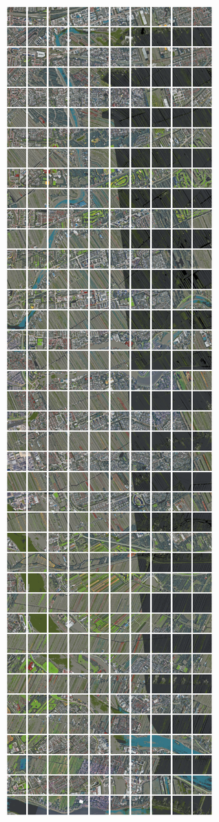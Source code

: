 <html>
<div>
<img src="https://github.com/HakkaTjakka/NL_TILE_MAP/blob/main/18/611/-1045/r.6110.-10450.png" height="44" width="44">
<img src="https://github.com/HakkaTjakka/NL_TILE_MAP/blob/main/18/611/-1045/r.6111.-10450.png" height="44" width="44">
<img src="https://github.com/HakkaTjakka/NL_TILE_MAP/blob/main/18/611/-1045/r.6112.-10450.png" height="44" width="44">
<img src="https://github.com/HakkaTjakka/NL_TILE_MAP/blob/main/18/611/-1045/r.6113.-10450.png" height="44" width="44">
<img src="https://github.com/HakkaTjakka/NL_TILE_MAP/blob/main/18/611/-1045/r.6114.-10450.png" height="44" width="44">
<img src="https://github.com/HakkaTjakka/NL_TILE_MAP/blob/main/18/611/-1045/r.6115.-10450.png" height="44" width="44">
<img src="https://github.com/HakkaTjakka/NL_TILE_MAP/blob/main/18/611/-1045/r.6116.-10450.png" height="44" width="44">
<img src="https://github.com/HakkaTjakka/NL_TILE_MAP/blob/main/18/611/-1045/r.6117.-10450.png" height="44" width="44">
<img src="https://github.com/HakkaTjakka/NL_TILE_MAP/blob/main/18/611/-1045/r.6118.-10450.png" height="44" width="44">
<img src="https://github.com/HakkaTjakka/NL_TILE_MAP/blob/main/18/611/-1045/r.6119.-10450.png" height="44" width="44">
<img src="https://github.com/HakkaTjakka/NL_TILE_MAP/blob/main/18/612/-1045/r.6120.-10450.png" height="44" width="44">
<img src="https://github.com/HakkaTjakka/NL_TILE_MAP/blob/main/18/612/-1045/r.6121.-10450.png" height="44" width="44">
<img src="https://github.com/HakkaTjakka/NL_TILE_MAP/blob/main/18/612/-1045/r.6122.-10450.png" height="44" width="44">
<img src="https://github.com/HakkaTjakka/NL_TILE_MAP/blob/main/18/612/-1045/r.6123.-10450.png" height="44" width="44">
<img src="https://github.com/HakkaTjakka/NL_TILE_MAP/blob/main/18/612/-1045/r.6124.-10450.png" height="44" width="44">
<img src="https://github.com/HakkaTjakka/NL_TILE_MAP/blob/main/18/612/-1045/r.6125.-10450.png" height="44" width="44">
<img src="https://github.com/HakkaTjakka/NL_TILE_MAP/blob/main/18/612/-1045/r.6126.-10450.png" height="44" width="44">
<img src="https://github.com/HakkaTjakka/NL_TILE_MAP/blob/main/18/612/-1045/r.6127.-10450.png" height="44" width="44">
<img src="https://github.com/HakkaTjakka/NL_TILE_MAP/blob/main/18/612/-1045/r.6128.-10450.png" height="44" width="44">
<img src="https://github.com/HakkaTjakka/NL_TILE_MAP/blob/main/18/612/-1045/r.6129.-10450.png" height="44" width="44">
<br>
<img src="https://github.com/HakkaTjakka/NL_TILE_MAP/blob/main/18/611/-1045/r.6110.-10449.png" height="44" width="44">
<img src="https://github.com/HakkaTjakka/NL_TILE_MAP/blob/main/18/611/-1045/r.6111.-10449.png" height="44" width="44">
<img src="https://github.com/HakkaTjakka/NL_TILE_MAP/blob/main/18/611/-1045/r.6112.-10449.png" height="44" width="44">
<img src="https://github.com/HakkaTjakka/NL_TILE_MAP/blob/main/18/611/-1045/r.6113.-10449.png" height="44" width="44">
<img src="https://github.com/HakkaTjakka/NL_TILE_MAP/blob/main/18/611/-1045/r.6114.-10449.png" height="44" width="44">
<img src="https://github.com/HakkaTjakka/NL_TILE_MAP/blob/main/18/611/-1045/r.6115.-10449.png" height="44" width="44">
<img src="https://github.com/HakkaTjakka/NL_TILE_MAP/blob/main/18/611/-1045/r.6116.-10449.png" height="44" width="44">
<img src="https://github.com/HakkaTjakka/NL_TILE_MAP/blob/main/18/611/-1045/r.6117.-10449.png" height="44" width="44">
<img src="https://github.com/HakkaTjakka/NL_TILE_MAP/blob/main/18/611/-1045/r.6118.-10449.png" height="44" width="44">
<img src="https://github.com/HakkaTjakka/NL_TILE_MAP/blob/main/18/611/-1045/r.6119.-10449.png" height="44" width="44">
<img src="https://github.com/HakkaTjakka/NL_TILE_MAP/blob/main/18/612/-1045/r.6120.-10449.png" height="44" width="44">
<img src="https://github.com/HakkaTjakka/NL_TILE_MAP/blob/main/18/612/-1045/r.6121.-10449.png" height="44" width="44">
<img src="https://github.com/HakkaTjakka/NL_TILE_MAP/blob/main/18/612/-1045/r.6122.-10449.png" height="44" width="44">
<img src="https://github.com/HakkaTjakka/NL_TILE_MAP/blob/main/18/612/-1045/r.6123.-10449.png" height="44" width="44">
<img src="https://github.com/HakkaTjakka/NL_TILE_MAP/blob/main/18/612/-1045/r.6124.-10449.png" height="44" width="44">
<img src="https://github.com/HakkaTjakka/NL_TILE_MAP/blob/main/18/612/-1045/r.6125.-10449.png" height="44" width="44">
<img src="https://github.com/HakkaTjakka/NL_TILE_MAP/blob/main/18/612/-1045/r.6126.-10449.png" height="44" width="44">
<img src="https://github.com/HakkaTjakka/NL_TILE_MAP/blob/main/18/612/-1045/r.6127.-10449.png" height="44" width="44">
<img src="https://github.com/HakkaTjakka/NL_TILE_MAP/blob/main/18/612/-1045/r.6128.-10449.png" height="44" width="44">
<img src="https://github.com/HakkaTjakka/NL_TILE_MAP/blob/main/18/612/-1045/r.6129.-10449.png" height="44" width="44">
<br>
<img src="https://github.com/HakkaTjakka/NL_TILE_MAP/blob/main/18/611/-1045/r.6110.-10448.png" height="44" width="44">
<img src="https://github.com/HakkaTjakka/NL_TILE_MAP/blob/main/18/611/-1045/r.6111.-10448.png" height="44" width="44">
<img src="https://github.com/HakkaTjakka/NL_TILE_MAP/blob/main/18/611/-1045/r.6112.-10448.png" height="44" width="44">
<img src="https://github.com/HakkaTjakka/NL_TILE_MAP/blob/main/18/611/-1045/r.6113.-10448.png" height="44" width="44">
<img src="https://github.com/HakkaTjakka/NL_TILE_MAP/blob/main/18/611/-1045/r.6114.-10448.png" height="44" width="44">
<img src="https://github.com/HakkaTjakka/NL_TILE_MAP/blob/main/18/611/-1045/r.6115.-10448.png" height="44" width="44">
<img src="https://github.com/HakkaTjakka/NL_TILE_MAP/blob/main/18/611/-1045/r.6116.-10448.png" height="44" width="44">
<img src="https://github.com/HakkaTjakka/NL_TILE_MAP/blob/main/18/611/-1045/r.6117.-10448.png" height="44" width="44">
<img src="https://github.com/HakkaTjakka/NL_TILE_MAP/blob/main/18/611/-1045/r.6118.-10448.png" height="44" width="44">
<img src="https://github.com/HakkaTjakka/NL_TILE_MAP/blob/main/18/611/-1045/r.6119.-10448.png" height="44" width="44">
<img src="https://github.com/HakkaTjakka/NL_TILE_MAP/blob/main/18/612/-1045/r.6120.-10448.png" height="44" width="44">
<img src="https://github.com/HakkaTjakka/NL_TILE_MAP/blob/main/18/612/-1045/r.6121.-10448.png" height="44" width="44">
<img src="https://github.com/HakkaTjakka/NL_TILE_MAP/blob/main/18/612/-1045/r.6122.-10448.png" height="44" width="44">
<img src="https://github.com/HakkaTjakka/NL_TILE_MAP/blob/main/18/612/-1045/r.6123.-10448.png" height="44" width="44">
<img src="https://github.com/HakkaTjakka/NL_TILE_MAP/blob/main/18/612/-1045/r.6124.-10448.png" height="44" width="44">
<img src="https://github.com/HakkaTjakka/NL_TILE_MAP/blob/main/18/612/-1045/r.6125.-10448.png" height="44" width="44">
<img src="https://github.com/HakkaTjakka/NL_TILE_MAP/blob/main/18/612/-1045/r.6126.-10448.png" height="44" width="44">
<img src="https://github.com/HakkaTjakka/NL_TILE_MAP/blob/main/18/612/-1045/r.6127.-10448.png" height="44" width="44">
<img src="https://github.com/HakkaTjakka/NL_TILE_MAP/blob/main/18/612/-1045/r.6128.-10448.png" height="44" width="44">
<img src="https://github.com/HakkaTjakka/NL_TILE_MAP/blob/main/18/612/-1045/r.6129.-10448.png" height="44" width="44">
<br>
<img src="https://github.com/HakkaTjakka/NL_TILE_MAP/blob/main/18/611/-1045/r.6110.-10447.png" height="44" width="44">
<img src="https://github.com/HakkaTjakka/NL_TILE_MAP/blob/main/18/611/-1045/r.6111.-10447.png" height="44" width="44">
<img src="https://github.com/HakkaTjakka/NL_TILE_MAP/blob/main/18/611/-1045/r.6112.-10447.png" height="44" width="44">
<img src="https://github.com/HakkaTjakka/NL_TILE_MAP/blob/main/18/611/-1045/r.6113.-10447.png" height="44" width="44">
<img src="https://github.com/HakkaTjakka/NL_TILE_MAP/blob/main/18/611/-1045/r.6114.-10447.png" height="44" width="44">
<img src="https://github.com/HakkaTjakka/NL_TILE_MAP/blob/main/18/611/-1045/r.6115.-10447.png" height="44" width="44">
<img src="https://github.com/HakkaTjakka/NL_TILE_MAP/blob/main/18/611/-1045/r.6116.-10447.png" height="44" width="44">
<img src="https://github.com/HakkaTjakka/NL_TILE_MAP/blob/main/18/611/-1045/r.6117.-10447.png" height="44" width="44">
<img src="https://github.com/HakkaTjakka/NL_TILE_MAP/blob/main/18/611/-1045/r.6118.-10447.png" height="44" width="44">
<img src="https://github.com/HakkaTjakka/NL_TILE_MAP/blob/main/18/611/-1045/r.6119.-10447.png" height="44" width="44">
<img src="https://github.com/HakkaTjakka/NL_TILE_MAP/blob/main/18/612/-1045/r.6120.-10447.png" height="44" width="44">
<img src="https://github.com/HakkaTjakka/NL_TILE_MAP/blob/main/18/612/-1045/r.6121.-10447.png" height="44" width="44">
<img src="https://github.com/HakkaTjakka/NL_TILE_MAP/blob/main/18/612/-1045/r.6122.-10447.png" height="44" width="44">
<img src="https://github.com/HakkaTjakka/NL_TILE_MAP/blob/main/18/612/-1045/r.6123.-10447.png" height="44" width="44">
<img src="https://github.com/HakkaTjakka/NL_TILE_MAP/blob/main/18/612/-1045/r.6124.-10447.png" height="44" width="44">
<img src="https://github.com/HakkaTjakka/NL_TILE_MAP/blob/main/18/612/-1045/r.6125.-10447.png" height="44" width="44">
<img src="https://github.com/HakkaTjakka/NL_TILE_MAP/blob/main/18/612/-1045/r.6126.-10447.png" height="44" width="44">
<img src="https://github.com/HakkaTjakka/NL_TILE_MAP/blob/main/18/612/-1045/r.6127.-10447.png" height="44" width="44">
<img src="https://github.com/HakkaTjakka/NL_TILE_MAP/blob/main/18/612/-1045/r.6128.-10447.png" height="44" width="44">
<img src="https://github.com/HakkaTjakka/NL_TILE_MAP/blob/main/18/612/-1045/r.6129.-10447.png" height="44" width="44">
<br>
<img src="https://github.com/HakkaTjakka/NL_TILE_MAP/blob/main/18/611/-1045/r.6110.-10446.png" height="44" width="44">
<img src="https://github.com/HakkaTjakka/NL_TILE_MAP/blob/main/18/611/-1045/r.6111.-10446.png" height="44" width="44">
<img src="https://github.com/HakkaTjakka/NL_TILE_MAP/blob/main/18/611/-1045/r.6112.-10446.png" height="44" width="44">
<img src="https://github.com/HakkaTjakka/NL_TILE_MAP/blob/main/18/611/-1045/r.6113.-10446.png" height="44" width="44">
<img src="https://github.com/HakkaTjakka/NL_TILE_MAP/blob/main/18/611/-1045/r.6114.-10446.png" height="44" width="44">
<img src="https://github.com/HakkaTjakka/NL_TILE_MAP/blob/main/18/611/-1045/r.6115.-10446.png" height="44" width="44">
<img src="https://github.com/HakkaTjakka/NL_TILE_MAP/blob/main/18/611/-1045/r.6116.-10446.png" height="44" width="44">
<img src="https://github.com/HakkaTjakka/NL_TILE_MAP/blob/main/18/611/-1045/r.6117.-10446.png" height="44" width="44">
<img src="https://github.com/HakkaTjakka/NL_TILE_MAP/blob/main/18/611/-1045/r.6118.-10446.png" height="44" width="44">
<img src="https://github.com/HakkaTjakka/NL_TILE_MAP/blob/main/18/611/-1045/r.6119.-10446.png" height="44" width="44">
<img src="https://github.com/HakkaTjakka/NL_TILE_MAP/blob/main/18/612/-1045/r.6120.-10446.png" height="44" width="44">
<img src="https://github.com/HakkaTjakka/NL_TILE_MAP/blob/main/18/612/-1045/r.6121.-10446.png" height="44" width="44">
<img src="https://github.com/HakkaTjakka/NL_TILE_MAP/blob/main/18/612/-1045/r.6122.-10446.png" height="44" width="44">
<img src="https://github.com/HakkaTjakka/NL_TILE_MAP/blob/main/18/612/-1045/r.6123.-10446.png" height="44" width="44">
<img src="https://github.com/HakkaTjakka/NL_TILE_MAP/blob/main/18/612/-1045/r.6124.-10446.png" height="44" width="44">
<img src="https://github.com/HakkaTjakka/NL_TILE_MAP/blob/main/18/612/-1045/r.6125.-10446.png" height="44" width="44">
<img src="https://github.com/HakkaTjakka/NL_TILE_MAP/blob/main/18/612/-1045/r.6126.-10446.png" height="44" width="44">
<img src="https://github.com/HakkaTjakka/NL_TILE_MAP/blob/main/18/612/-1045/r.6127.-10446.png" height="44" width="44">
<img src="https://github.com/HakkaTjakka/NL_TILE_MAP/blob/main/18/612/-1045/r.6128.-10446.png" height="44" width="44">
<img src="https://github.com/HakkaTjakka/NL_TILE_MAP/blob/main/18/612/-1045/r.6129.-10446.png" height="44" width="44">
<br>
<img src="https://github.com/HakkaTjakka/NL_TILE_MAP/blob/main/18/611/-1045/r.6110.-10445.png" height="44" width="44">
<img src="https://github.com/HakkaTjakka/NL_TILE_MAP/blob/main/18/611/-1045/r.6111.-10445.png" height="44" width="44">
<img src="https://github.com/HakkaTjakka/NL_TILE_MAP/blob/main/18/611/-1045/r.6112.-10445.png" height="44" width="44">
<img src="https://github.com/HakkaTjakka/NL_TILE_MAP/blob/main/18/611/-1045/r.6113.-10445.png" height="44" width="44">
<img src="https://github.com/HakkaTjakka/NL_TILE_MAP/blob/main/18/611/-1045/r.6114.-10445.png" height="44" width="44">
<img src="https://github.com/HakkaTjakka/NL_TILE_MAP/blob/main/18/611/-1045/r.6115.-10445.png" height="44" width="44">
<img src="https://github.com/HakkaTjakka/NL_TILE_MAP/blob/main/18/611/-1045/r.6116.-10445.png" height="44" width="44">
<img src="https://github.com/HakkaTjakka/NL_TILE_MAP/blob/main/18/611/-1045/r.6117.-10445.png" height="44" width="44">
<img src="https://github.com/HakkaTjakka/NL_TILE_MAP/blob/main/18/611/-1045/r.6118.-10445.png" height="44" width="44">
<img src="https://github.com/HakkaTjakka/NL_TILE_MAP/blob/main/18/611/-1045/r.6119.-10445.png" height="44" width="44">
<img src="https://github.com/HakkaTjakka/NL_TILE_MAP/blob/main/18/612/-1045/r.6120.-10445.png" height="44" width="44">
<img src="https://github.com/HakkaTjakka/NL_TILE_MAP/blob/main/18/612/-1045/r.6121.-10445.png" height="44" width="44">
<img src="https://github.com/HakkaTjakka/NL_TILE_MAP/blob/main/18/612/-1045/r.6122.-10445.png" height="44" width="44">
<img src="https://github.com/HakkaTjakka/NL_TILE_MAP/blob/main/18/612/-1045/r.6123.-10445.png" height="44" width="44">
<img src="https://github.com/HakkaTjakka/NL_TILE_MAP/blob/main/18/612/-1045/r.6124.-10445.png" height="44" width="44">
<img src="https://github.com/HakkaTjakka/NL_TILE_MAP/blob/main/18/612/-1045/r.6125.-10445.png" height="44" width="44">
<img src="https://github.com/HakkaTjakka/NL_TILE_MAP/blob/main/18/612/-1045/r.6126.-10445.png" height="44" width="44">
<img src="https://github.com/HakkaTjakka/NL_TILE_MAP/blob/main/18/612/-1045/r.6127.-10445.png" height="44" width="44">
<img src="https://github.com/HakkaTjakka/NL_TILE_MAP/blob/main/18/612/-1045/r.6128.-10445.png" height="44" width="44">
<img src="https://github.com/HakkaTjakka/NL_TILE_MAP/blob/main/18/612/-1045/r.6129.-10445.png" height="44" width="44">
<br>
<img src="https://github.com/HakkaTjakka/NL_TILE_MAP/blob/main/18/611/-1045/r.6110.-10444.png" height="44" width="44">
<img src="https://github.com/HakkaTjakka/NL_TILE_MAP/blob/main/18/611/-1045/r.6111.-10444.png" height="44" width="44">
<img src="https://github.com/HakkaTjakka/NL_TILE_MAP/blob/main/18/611/-1045/r.6112.-10444.png" height="44" width="44">
<img src="https://github.com/HakkaTjakka/NL_TILE_MAP/blob/main/18/611/-1045/r.6113.-10444.png" height="44" width="44">
<img src="https://github.com/HakkaTjakka/NL_TILE_MAP/blob/main/18/611/-1045/r.6114.-10444.png" height="44" width="44">
<img src="https://github.com/HakkaTjakka/NL_TILE_MAP/blob/main/18/611/-1045/r.6115.-10444.png" height="44" width="44">
<img src="https://github.com/HakkaTjakka/NL_TILE_MAP/blob/main/18/611/-1045/r.6116.-10444.png" height="44" width="44">
<img src="https://github.com/HakkaTjakka/NL_TILE_MAP/blob/main/18/611/-1045/r.6117.-10444.png" height="44" width="44">
<img src="https://github.com/HakkaTjakka/NL_TILE_MAP/blob/main/18/611/-1045/r.6118.-10444.png" height="44" width="44">
<img src="https://github.com/HakkaTjakka/NL_TILE_MAP/blob/main/18/611/-1045/r.6119.-10444.png" height="44" width="44">
<img src="https://github.com/HakkaTjakka/NL_TILE_MAP/blob/main/18/612/-1045/r.6120.-10444.png" height="44" width="44">
<img src="https://github.com/HakkaTjakka/NL_TILE_MAP/blob/main/18/612/-1045/r.6121.-10444.png" height="44" width="44">
<img src="https://github.com/HakkaTjakka/NL_TILE_MAP/blob/main/18/612/-1045/r.6122.-10444.png" height="44" width="44">
<img src="https://github.com/HakkaTjakka/NL_TILE_MAP/blob/main/18/612/-1045/r.6123.-10444.png" height="44" width="44">
<img src="https://github.com/HakkaTjakka/NL_TILE_MAP/blob/main/18/612/-1045/r.6124.-10444.png" height="44" width="44">
<img src="https://github.com/HakkaTjakka/NL_TILE_MAP/blob/main/18/612/-1045/r.6125.-10444.png" height="44" width="44">
<img src="https://github.com/HakkaTjakka/NL_TILE_MAP/blob/main/18/612/-1045/r.6126.-10444.png" height="44" width="44">
<img src="https://github.com/HakkaTjakka/NL_TILE_MAP/blob/main/18/612/-1045/r.6127.-10444.png" height="44" width="44">
<img src="https://github.com/HakkaTjakka/NL_TILE_MAP/blob/main/18/612/-1045/r.6128.-10444.png" height="44" width="44">
<img src="https://github.com/HakkaTjakka/NL_TILE_MAP/blob/main/18/612/-1045/r.6129.-10444.png" height="44" width="44">
<br>
<img src="https://github.com/HakkaTjakka/NL_TILE_MAP/blob/main/18/611/-1045/r.6110.-10443.png" height="44" width="44">
<img src="https://github.com/HakkaTjakka/NL_TILE_MAP/blob/main/18/611/-1045/r.6111.-10443.png" height="44" width="44">
<img src="https://github.com/HakkaTjakka/NL_TILE_MAP/blob/main/18/611/-1045/r.6112.-10443.png" height="44" width="44">
<img src="https://github.com/HakkaTjakka/NL_TILE_MAP/blob/main/18/611/-1045/r.6113.-10443.png" height="44" width="44">
<img src="https://github.com/HakkaTjakka/NL_TILE_MAP/blob/main/18/611/-1045/r.6114.-10443.png" height="44" width="44">
<img src="https://github.com/HakkaTjakka/NL_TILE_MAP/blob/main/18/611/-1045/r.6115.-10443.png" height="44" width="44">
<img src="https://github.com/HakkaTjakka/NL_TILE_MAP/blob/main/18/611/-1045/r.6116.-10443.png" height="44" width="44">
<img src="https://github.com/HakkaTjakka/NL_TILE_MAP/blob/main/18/611/-1045/r.6117.-10443.png" height="44" width="44">
<img src="https://github.com/HakkaTjakka/NL_TILE_MAP/blob/main/18/611/-1045/r.6118.-10443.png" height="44" width="44">
<img src="https://github.com/HakkaTjakka/NL_TILE_MAP/blob/main/18/611/-1045/r.6119.-10443.png" height="44" width="44">
<img src="https://github.com/HakkaTjakka/NL_TILE_MAP/blob/main/18/612/-1045/r.6120.-10443.png" height="44" width="44">
<img src="https://github.com/HakkaTjakka/NL_TILE_MAP/blob/main/18/612/-1045/r.6121.-10443.png" height="44" width="44">
<img src="https://github.com/HakkaTjakka/NL_TILE_MAP/blob/main/18/612/-1045/r.6122.-10443.png" height="44" width="44">
<img src="https://github.com/HakkaTjakka/NL_TILE_MAP/blob/main/18/612/-1045/r.6123.-10443.png" height="44" width="44">
<img src="https://github.com/HakkaTjakka/NL_TILE_MAP/blob/main/18/612/-1045/r.6124.-10443.png" height="44" width="44">
<img src="https://github.com/HakkaTjakka/NL_TILE_MAP/blob/main/18/612/-1045/r.6125.-10443.png" height="44" width="44">
<img src="https://github.com/HakkaTjakka/NL_TILE_MAP/blob/main/18/612/-1045/r.6126.-10443.png" height="44" width="44">
<img src="https://github.com/HakkaTjakka/NL_TILE_MAP/blob/main/18/612/-1045/r.6127.-10443.png" height="44" width="44">
<img src="https://github.com/HakkaTjakka/NL_TILE_MAP/blob/main/18/612/-1045/r.6128.-10443.png" height="44" width="44">
<img src="https://github.com/HakkaTjakka/NL_TILE_MAP/blob/main/18/612/-1045/r.6129.-10443.png" height="44" width="44">
<br>
<img src="https://github.com/HakkaTjakka/NL_TILE_MAP/blob/main/18/611/-1045/r.6110.-10442.png" height="44" width="44">
<img src="https://github.com/HakkaTjakka/NL_TILE_MAP/blob/main/18/611/-1045/r.6111.-10442.png" height="44" width="44">
<img src="https://github.com/HakkaTjakka/NL_TILE_MAP/blob/main/18/611/-1045/r.6112.-10442.png" height="44" width="44">
<img src="https://github.com/HakkaTjakka/NL_TILE_MAP/blob/main/18/611/-1045/r.6113.-10442.png" height="44" width="44">
<img src="https://github.com/HakkaTjakka/NL_TILE_MAP/blob/main/18/611/-1045/r.6114.-10442.png" height="44" width="44">
<img src="https://github.com/HakkaTjakka/NL_TILE_MAP/blob/main/18/611/-1045/r.6115.-10442.png" height="44" width="44">
<img src="https://github.com/HakkaTjakka/NL_TILE_MAP/blob/main/18/611/-1045/r.6116.-10442.png" height="44" width="44">
<img src="https://github.com/HakkaTjakka/NL_TILE_MAP/blob/main/18/611/-1045/r.6117.-10442.png" height="44" width="44">
<img src="https://github.com/HakkaTjakka/NL_TILE_MAP/blob/main/18/611/-1045/r.6118.-10442.png" height="44" width="44">
<img src="https://github.com/HakkaTjakka/NL_TILE_MAP/blob/main/18/611/-1045/r.6119.-10442.png" height="44" width="44">
<img src="https://github.com/HakkaTjakka/NL_TILE_MAP/blob/main/18/612/-1045/r.6120.-10442.png" height="44" width="44">
<img src="https://github.com/HakkaTjakka/NL_TILE_MAP/blob/main/18/612/-1045/r.6121.-10442.png" height="44" width="44">
<img src="https://github.com/HakkaTjakka/NL_TILE_MAP/blob/main/18/612/-1045/r.6122.-10442.png" height="44" width="44">
<img src="https://github.com/HakkaTjakka/NL_TILE_MAP/blob/main/18/612/-1045/r.6123.-10442.png" height="44" width="44">
<img src="https://github.com/HakkaTjakka/NL_TILE_MAP/blob/main/18/612/-1045/r.6124.-10442.png" height="44" width="44">
<img src="https://github.com/HakkaTjakka/NL_TILE_MAP/blob/main/18/612/-1045/r.6125.-10442.png" height="44" width="44">
<img src="https://github.com/HakkaTjakka/NL_TILE_MAP/blob/main/18/612/-1045/r.6126.-10442.png" height="44" width="44">
<img src="https://github.com/HakkaTjakka/NL_TILE_MAP/blob/main/18/612/-1045/r.6127.-10442.png" height="44" width="44">
<img src="https://github.com/HakkaTjakka/NL_TILE_MAP/blob/main/18/612/-1045/r.6128.-10442.png" height="44" width="44">
<img src="https://github.com/HakkaTjakka/NL_TILE_MAP/blob/main/18/612/-1045/r.6129.-10442.png" height="44" width="44">
<br>
<img src="https://github.com/HakkaTjakka/NL_TILE_MAP/blob/main/18/611/-1045/r.6110.-10441.png" height="44" width="44">
<img src="https://github.com/HakkaTjakka/NL_TILE_MAP/blob/main/18/611/-1045/r.6111.-10441.png" height="44" width="44">
<img src="https://github.com/HakkaTjakka/NL_TILE_MAP/blob/main/18/611/-1045/r.6112.-10441.png" height="44" width="44">
<img src="https://github.com/HakkaTjakka/NL_TILE_MAP/blob/main/18/611/-1045/r.6113.-10441.png" height="44" width="44">
<img src="https://github.com/HakkaTjakka/NL_TILE_MAP/blob/main/18/611/-1045/r.6114.-10441.png" height="44" width="44">
<img src="https://github.com/HakkaTjakka/NL_TILE_MAP/blob/main/18/611/-1045/r.6115.-10441.png" height="44" width="44">
<img src="https://github.com/HakkaTjakka/NL_TILE_MAP/blob/main/18/611/-1045/r.6116.-10441.png" height="44" width="44">
<img src="https://github.com/HakkaTjakka/NL_TILE_MAP/blob/main/18/611/-1045/r.6117.-10441.png" height="44" width="44">
<img src="https://github.com/HakkaTjakka/NL_TILE_MAP/blob/main/18/611/-1045/r.6118.-10441.png" height="44" width="44">
<img src="https://github.com/HakkaTjakka/NL_TILE_MAP/blob/main/18/611/-1045/r.6119.-10441.png" height="44" width="44">
<img src="https://github.com/HakkaTjakka/NL_TILE_MAP/blob/main/18/612/-1045/r.6120.-10441.png" height="44" width="44">
<img src="https://github.com/HakkaTjakka/NL_TILE_MAP/blob/main/18/612/-1045/r.6121.-10441.png" height="44" width="44">
<img src="https://github.com/HakkaTjakka/NL_TILE_MAP/blob/main/18/612/-1045/r.6122.-10441.png" height="44" width="44">
<img src="https://github.com/HakkaTjakka/NL_TILE_MAP/blob/main/18/612/-1045/r.6123.-10441.png" height="44" width="44">
<img src="https://github.com/HakkaTjakka/NL_TILE_MAP/blob/main/18/612/-1045/r.6124.-10441.png" height="44" width="44">
<img src="https://github.com/HakkaTjakka/NL_TILE_MAP/blob/main/18/612/-1045/r.6125.-10441.png" height="44" width="44">
<img src="https://github.com/HakkaTjakka/NL_TILE_MAP/blob/main/18/612/-1045/r.6126.-10441.png" height="44" width="44">
<img src="https://github.com/HakkaTjakka/NL_TILE_MAP/blob/main/18/612/-1045/r.6127.-10441.png" height="44" width="44">
<img src="https://github.com/HakkaTjakka/NL_TILE_MAP/blob/main/18/612/-1045/r.6128.-10441.png" height="44" width="44">
<img src="https://github.com/HakkaTjakka/NL_TILE_MAP/blob/main/18/612/-1045/r.6129.-10441.png" height="44" width="44">
<br>
<img src="https://github.com/HakkaTjakka/NL_TILE_MAP/blob/main/18/611/-1044/r.6110.-10440.png" height="44" width="44">
<img src="https://github.com/HakkaTjakka/NL_TILE_MAP/blob/main/18/611/-1044/r.6111.-10440.png" height="44" width="44">
<img src="https://github.com/HakkaTjakka/NL_TILE_MAP/blob/main/18/611/-1044/r.6112.-10440.png" height="44" width="44">
<img src="https://github.com/HakkaTjakka/NL_TILE_MAP/blob/main/18/611/-1044/r.6113.-10440.png" height="44" width="44">
<img src="https://github.com/HakkaTjakka/NL_TILE_MAP/blob/main/18/611/-1044/r.6114.-10440.png" height="44" width="44">
<img src="https://github.com/HakkaTjakka/NL_TILE_MAP/blob/main/18/611/-1044/r.6115.-10440.png" height="44" width="44">
<img src="https://github.com/HakkaTjakka/NL_TILE_MAP/blob/main/18/611/-1044/r.6116.-10440.png" height="44" width="44">
<img src="https://github.com/HakkaTjakka/NL_TILE_MAP/blob/main/18/611/-1044/r.6117.-10440.png" height="44" width="44">
<img src="https://github.com/HakkaTjakka/NL_TILE_MAP/blob/main/18/611/-1044/r.6118.-10440.png" height="44" width="44">
<img src="https://github.com/HakkaTjakka/NL_TILE_MAP/blob/main/18/611/-1044/r.6119.-10440.png" height="44" width="44">
<img src="https://github.com/HakkaTjakka/NL_TILE_MAP/blob/main/18/612/-1044/r.6120.-10440.png" height="44" width="44">
<img src="https://github.com/HakkaTjakka/NL_TILE_MAP/blob/main/18/612/-1044/r.6121.-10440.png" height="44" width="44">
<img src="https://github.com/HakkaTjakka/NL_TILE_MAP/blob/main/18/612/-1044/r.6122.-10440.png" height="44" width="44">
<img src="https://github.com/HakkaTjakka/NL_TILE_MAP/blob/main/18/612/-1044/r.6123.-10440.png" height="44" width="44">
<img src="https://github.com/HakkaTjakka/NL_TILE_MAP/blob/main/18/612/-1044/r.6124.-10440.png" height="44" width="44">
<img src="https://github.com/HakkaTjakka/NL_TILE_MAP/blob/main/18/612/-1044/r.6125.-10440.png" height="44" width="44">
<img src="https://github.com/HakkaTjakka/NL_TILE_MAP/blob/main/18/612/-1044/r.6126.-10440.png" height="44" width="44">
<img src="https://github.com/HakkaTjakka/NL_TILE_MAP/blob/main/18/612/-1044/r.6127.-10440.png" height="44" width="44">
<img src="https://github.com/HakkaTjakka/NL_TILE_MAP/blob/main/18/612/-1044/r.6128.-10440.png" height="44" width="44">
<img src="https://github.com/HakkaTjakka/NL_TILE_MAP/blob/main/18/612/-1044/r.6129.-10440.png" height="44" width="44">
<br>
<img src="https://github.com/HakkaTjakka/NL_TILE_MAP/blob/main/18/611/-1044/r.6110.-10439.png" height="44" width="44">
<img src="https://github.com/HakkaTjakka/NL_TILE_MAP/blob/main/18/611/-1044/r.6111.-10439.png" height="44" width="44">
<img src="https://github.com/HakkaTjakka/NL_TILE_MAP/blob/main/18/611/-1044/r.6112.-10439.png" height="44" width="44">
<img src="https://github.com/HakkaTjakka/NL_TILE_MAP/blob/main/18/611/-1044/r.6113.-10439.png" height="44" width="44">
<img src="https://github.com/HakkaTjakka/NL_TILE_MAP/blob/main/18/611/-1044/r.6114.-10439.png" height="44" width="44">
<img src="https://github.com/HakkaTjakka/NL_TILE_MAP/blob/main/18/611/-1044/r.6115.-10439.png" height="44" width="44">
<img src="https://github.com/HakkaTjakka/NL_TILE_MAP/blob/main/18/611/-1044/r.6116.-10439.png" height="44" width="44">
<img src="https://github.com/HakkaTjakka/NL_TILE_MAP/blob/main/18/611/-1044/r.6117.-10439.png" height="44" width="44">
<img src="https://github.com/HakkaTjakka/NL_TILE_MAP/blob/main/18/611/-1044/r.6118.-10439.png" height="44" width="44">
<img src="https://github.com/HakkaTjakka/NL_TILE_MAP/blob/main/18/611/-1044/r.6119.-10439.png" height="44" width="44">
<img src="https://github.com/HakkaTjakka/NL_TILE_MAP/blob/main/18/612/-1044/r.6120.-10439.png" height="44" width="44">
<img src="https://github.com/HakkaTjakka/NL_TILE_MAP/blob/main/18/612/-1044/r.6121.-10439.png" height="44" width="44">
<img src="https://github.com/HakkaTjakka/NL_TILE_MAP/blob/main/18/612/-1044/r.6122.-10439.png" height="44" width="44">
<img src="https://github.com/HakkaTjakka/NL_TILE_MAP/blob/main/18/612/-1044/r.6123.-10439.png" height="44" width="44">
<img src="https://github.com/HakkaTjakka/NL_TILE_MAP/blob/main/18/612/-1044/r.6124.-10439.png" height="44" width="44">
<img src="https://github.com/HakkaTjakka/NL_TILE_MAP/blob/main/18/612/-1044/r.6125.-10439.png" height="44" width="44">
<img src="https://github.com/HakkaTjakka/NL_TILE_MAP/blob/main/18/612/-1044/r.6126.-10439.png" height="44" width="44">
<img src="https://github.com/HakkaTjakka/NL_TILE_MAP/blob/main/18/612/-1044/r.6127.-10439.png" height="44" width="44">
<img src="https://github.com/HakkaTjakka/NL_TILE_MAP/blob/main/18/612/-1044/r.6128.-10439.png" height="44" width="44">
<img src="https://github.com/HakkaTjakka/NL_TILE_MAP/blob/main/18/612/-1044/r.6129.-10439.png" height="44" width="44">
<br>
<img src="https://github.com/HakkaTjakka/NL_TILE_MAP/blob/main/18/611/-1044/r.6110.-10438.png" height="44" width="44">
<img src="https://github.com/HakkaTjakka/NL_TILE_MAP/blob/main/18/611/-1044/r.6111.-10438.png" height="44" width="44">
<img src="https://github.com/HakkaTjakka/NL_TILE_MAP/blob/main/18/611/-1044/r.6112.-10438.png" height="44" width="44">
<img src="https://github.com/HakkaTjakka/NL_TILE_MAP/blob/main/18/611/-1044/r.6113.-10438.png" height="44" width="44">
<img src="https://github.com/HakkaTjakka/NL_TILE_MAP/blob/main/18/611/-1044/r.6114.-10438.png" height="44" width="44">
<img src="https://github.com/HakkaTjakka/NL_TILE_MAP/blob/main/18/611/-1044/r.6115.-10438.png" height="44" width="44">
<img src="https://github.com/HakkaTjakka/NL_TILE_MAP/blob/main/18/611/-1044/r.6116.-10438.png" height="44" width="44">
<img src="https://github.com/HakkaTjakka/NL_TILE_MAP/blob/main/18/611/-1044/r.6117.-10438.png" height="44" width="44">
<img src="https://github.com/HakkaTjakka/NL_TILE_MAP/blob/main/18/611/-1044/r.6118.-10438.png" height="44" width="44">
<img src="https://github.com/HakkaTjakka/NL_TILE_MAP/blob/main/18/611/-1044/r.6119.-10438.png" height="44" width="44">
<img src="https://github.com/HakkaTjakka/NL_TILE_MAP/blob/main/18/612/-1044/r.6120.-10438.png" height="44" width="44">
<img src="https://github.com/HakkaTjakka/NL_TILE_MAP/blob/main/18/612/-1044/r.6121.-10438.png" height="44" width="44">
<img src="https://github.com/HakkaTjakka/NL_TILE_MAP/blob/main/18/612/-1044/r.6122.-10438.png" height="44" width="44">
<img src="https://github.com/HakkaTjakka/NL_TILE_MAP/blob/main/18/612/-1044/r.6123.-10438.png" height="44" width="44">
<img src="https://github.com/HakkaTjakka/NL_TILE_MAP/blob/main/18/612/-1044/r.6124.-10438.png" height="44" width="44">
<img src="https://github.com/HakkaTjakka/NL_TILE_MAP/blob/main/18/612/-1044/r.6125.-10438.png" height="44" width="44">
<img src="https://github.com/HakkaTjakka/NL_TILE_MAP/blob/main/18/612/-1044/r.6126.-10438.png" height="44" width="44">
<img src="https://github.com/HakkaTjakka/NL_TILE_MAP/blob/main/18/612/-1044/r.6127.-10438.png" height="44" width="44">
<img src="https://github.com/HakkaTjakka/NL_TILE_MAP/blob/main/18/612/-1044/r.6128.-10438.png" height="44" width="44">
<img src="https://github.com/HakkaTjakka/NL_TILE_MAP/blob/main/18/612/-1044/r.6129.-10438.png" height="44" width="44">
<br>
<img src="https://github.com/HakkaTjakka/NL_TILE_MAP/blob/main/18/611/-1044/r.6110.-10437.png" height="44" width="44">
<img src="https://github.com/HakkaTjakka/NL_TILE_MAP/blob/main/18/611/-1044/r.6111.-10437.png" height="44" width="44">
<img src="https://github.com/HakkaTjakka/NL_TILE_MAP/blob/main/18/611/-1044/r.6112.-10437.png" height="44" width="44">
<img src="https://github.com/HakkaTjakka/NL_TILE_MAP/blob/main/18/611/-1044/r.6113.-10437.png" height="44" width="44">
<img src="https://github.com/HakkaTjakka/NL_TILE_MAP/blob/main/18/611/-1044/r.6114.-10437.png" height="44" width="44">
<img src="https://github.com/HakkaTjakka/NL_TILE_MAP/blob/main/18/611/-1044/r.6115.-10437.png" height="44" width="44">
<img src="https://github.com/HakkaTjakka/NL_TILE_MAP/blob/main/18/611/-1044/r.6116.-10437.png" height="44" width="44">
<img src="https://github.com/HakkaTjakka/NL_TILE_MAP/blob/main/18/611/-1044/r.6117.-10437.png" height="44" width="44">
<img src="https://github.com/HakkaTjakka/NL_TILE_MAP/blob/main/18/611/-1044/r.6118.-10437.png" height="44" width="44">
<img src="https://github.com/HakkaTjakka/NL_TILE_MAP/blob/main/18/611/-1044/r.6119.-10437.png" height="44" width="44">
<img src="https://github.com/HakkaTjakka/NL_TILE_MAP/blob/main/18/612/-1044/r.6120.-10437.png" height="44" width="44">
<img src="https://github.com/HakkaTjakka/NL_TILE_MAP/blob/main/18/612/-1044/r.6121.-10437.png" height="44" width="44">
<img src="https://github.com/HakkaTjakka/NL_TILE_MAP/blob/main/18/612/-1044/r.6122.-10437.png" height="44" width="44">
<img src="https://github.com/HakkaTjakka/NL_TILE_MAP/blob/main/18/612/-1044/r.6123.-10437.png" height="44" width="44">
<img src="https://github.com/HakkaTjakka/NL_TILE_MAP/blob/main/18/612/-1044/r.6124.-10437.png" height="44" width="44">
<img src="https://github.com/HakkaTjakka/NL_TILE_MAP/blob/main/18/612/-1044/r.6125.-10437.png" height="44" width="44">
<img src="https://github.com/HakkaTjakka/NL_TILE_MAP/blob/main/18/612/-1044/r.6126.-10437.png" height="44" width="44">
<img src="https://github.com/HakkaTjakka/NL_TILE_MAP/blob/main/18/612/-1044/r.6127.-10437.png" height="44" width="44">
<img src="https://github.com/HakkaTjakka/NL_TILE_MAP/blob/main/18/612/-1044/r.6128.-10437.png" height="44" width="44">
<img src="https://github.com/HakkaTjakka/NL_TILE_MAP/blob/main/18/612/-1044/r.6129.-10437.png" height="44" width="44">
<br>
<img src="https://github.com/HakkaTjakka/NL_TILE_MAP/blob/main/18/611/-1044/r.6110.-10436.png" height="44" width="44">
<img src="https://github.com/HakkaTjakka/NL_TILE_MAP/blob/main/18/611/-1044/r.6111.-10436.png" height="44" width="44">
<img src="https://github.com/HakkaTjakka/NL_TILE_MAP/blob/main/18/611/-1044/r.6112.-10436.png" height="44" width="44">
<img src="https://github.com/HakkaTjakka/NL_TILE_MAP/blob/main/18/611/-1044/r.6113.-10436.png" height="44" width="44">
<img src="https://github.com/HakkaTjakka/NL_TILE_MAP/blob/main/18/611/-1044/r.6114.-10436.png" height="44" width="44">
<img src="https://github.com/HakkaTjakka/NL_TILE_MAP/blob/main/18/611/-1044/r.6115.-10436.png" height="44" width="44">
<img src="https://github.com/HakkaTjakka/NL_TILE_MAP/blob/main/18/611/-1044/r.6116.-10436.png" height="44" width="44">
<img src="https://github.com/HakkaTjakka/NL_TILE_MAP/blob/main/18/611/-1044/r.6117.-10436.png" height="44" width="44">
<img src="https://github.com/HakkaTjakka/NL_TILE_MAP/blob/main/18/611/-1044/r.6118.-10436.png" height="44" width="44">
<img src="https://github.com/HakkaTjakka/NL_TILE_MAP/blob/main/18/611/-1044/r.6119.-10436.png" height="44" width="44">
<img src="https://github.com/HakkaTjakka/NL_TILE_MAP/blob/main/18/612/-1044/r.6120.-10436.png" height="44" width="44">
<img src="https://github.com/HakkaTjakka/NL_TILE_MAP/blob/main/18/612/-1044/r.6121.-10436.png" height="44" width="44">
<img src="https://github.com/HakkaTjakka/NL_TILE_MAP/blob/main/18/612/-1044/r.6122.-10436.png" height="44" width="44">
<img src="https://github.com/HakkaTjakka/NL_TILE_MAP/blob/main/18/612/-1044/r.6123.-10436.png" height="44" width="44">
<img src="https://github.com/HakkaTjakka/NL_TILE_MAP/blob/main/18/612/-1044/r.6124.-10436.png" height="44" width="44">
<img src="https://github.com/HakkaTjakka/NL_TILE_MAP/blob/main/18/612/-1044/r.6125.-10436.png" height="44" width="44">
<img src="https://github.com/HakkaTjakka/NL_TILE_MAP/blob/main/18/612/-1044/r.6126.-10436.png" height="44" width="44">
<img src="https://github.com/HakkaTjakka/NL_TILE_MAP/blob/main/18/612/-1044/r.6127.-10436.png" height="44" width="44">
<img src="https://github.com/HakkaTjakka/NL_TILE_MAP/blob/main/18/612/-1044/r.6128.-10436.png" height="44" width="44">
<img src="https://github.com/HakkaTjakka/NL_TILE_MAP/blob/main/18/612/-1044/r.6129.-10436.png" height="44" width="44">
<br>
<img src="https://github.com/HakkaTjakka/NL_TILE_MAP/blob/main/18/611/-1044/r.6110.-10435.png" height="44" width="44">
<img src="https://github.com/HakkaTjakka/NL_TILE_MAP/blob/main/18/611/-1044/r.6111.-10435.png" height="44" width="44">
<img src="https://github.com/HakkaTjakka/NL_TILE_MAP/blob/main/18/611/-1044/r.6112.-10435.png" height="44" width="44">
<img src="https://github.com/HakkaTjakka/NL_TILE_MAP/blob/main/18/611/-1044/r.6113.-10435.png" height="44" width="44">
<img src="https://github.com/HakkaTjakka/NL_TILE_MAP/blob/main/18/611/-1044/r.6114.-10435.png" height="44" width="44">
<img src="https://github.com/HakkaTjakka/NL_TILE_MAP/blob/main/18/611/-1044/r.6115.-10435.png" height="44" width="44">
<img src="https://github.com/HakkaTjakka/NL_TILE_MAP/blob/main/18/611/-1044/r.6116.-10435.png" height="44" width="44">
<img src="https://github.com/HakkaTjakka/NL_TILE_MAP/blob/main/18/611/-1044/r.6117.-10435.png" height="44" width="44">
<img src="https://github.com/HakkaTjakka/NL_TILE_MAP/blob/main/18/611/-1044/r.6118.-10435.png" height="44" width="44">
<img src="https://github.com/HakkaTjakka/NL_TILE_MAP/blob/main/18/611/-1044/r.6119.-10435.png" height="44" width="44">
<img src="https://github.com/HakkaTjakka/NL_TILE_MAP/blob/main/18/612/-1044/r.6120.-10435.png" height="44" width="44">
<img src="https://github.com/HakkaTjakka/NL_TILE_MAP/blob/main/18/612/-1044/r.6121.-10435.png" height="44" width="44">
<img src="https://github.com/HakkaTjakka/NL_TILE_MAP/blob/main/18/612/-1044/r.6122.-10435.png" height="44" width="44">
<img src="https://github.com/HakkaTjakka/NL_TILE_MAP/blob/main/18/612/-1044/r.6123.-10435.png" height="44" width="44">
<img src="https://github.com/HakkaTjakka/NL_TILE_MAP/blob/main/18/612/-1044/r.6124.-10435.png" height="44" width="44">
<img src="https://github.com/HakkaTjakka/NL_TILE_MAP/blob/main/18/612/-1044/r.6125.-10435.png" height="44" width="44">
<img src="https://github.com/HakkaTjakka/NL_TILE_MAP/blob/main/18/612/-1044/r.6126.-10435.png" height="44" width="44">
<img src="https://github.com/HakkaTjakka/NL_TILE_MAP/blob/main/18/612/-1044/r.6127.-10435.png" height="44" width="44">
<img src="https://github.com/HakkaTjakka/NL_TILE_MAP/blob/main/18/612/-1044/r.6128.-10435.png" height="44" width="44">
<img src="https://github.com/HakkaTjakka/NL_TILE_MAP/blob/main/18/612/-1044/r.6129.-10435.png" height="44" width="44">
<br>
<img src="https://github.com/HakkaTjakka/NL_TILE_MAP/blob/main/18/611/-1044/r.6110.-10434.png" height="44" width="44">
<img src="https://github.com/HakkaTjakka/NL_TILE_MAP/blob/main/18/611/-1044/r.6111.-10434.png" height="44" width="44">
<img src="https://github.com/HakkaTjakka/NL_TILE_MAP/blob/main/18/611/-1044/r.6112.-10434.png" height="44" width="44">
<img src="https://github.com/HakkaTjakka/NL_TILE_MAP/blob/main/18/611/-1044/r.6113.-10434.png" height="44" width="44">
<img src="https://github.com/HakkaTjakka/NL_TILE_MAP/blob/main/18/611/-1044/r.6114.-10434.png" height="44" width="44">
<img src="https://github.com/HakkaTjakka/NL_TILE_MAP/blob/main/18/611/-1044/r.6115.-10434.png" height="44" width="44">
<img src="https://github.com/HakkaTjakka/NL_TILE_MAP/blob/main/18/611/-1044/r.6116.-10434.png" height="44" width="44">
<img src="https://github.com/HakkaTjakka/NL_TILE_MAP/blob/main/18/611/-1044/r.6117.-10434.png" height="44" width="44">
<img src="https://github.com/HakkaTjakka/NL_TILE_MAP/blob/main/18/611/-1044/r.6118.-10434.png" height="44" width="44">
<img src="https://github.com/HakkaTjakka/NL_TILE_MAP/blob/main/18/611/-1044/r.6119.-10434.png" height="44" width="44">
<img src="https://github.com/HakkaTjakka/NL_TILE_MAP/blob/main/18/612/-1044/r.6120.-10434.png" height="44" width="44">
<img src="https://github.com/HakkaTjakka/NL_TILE_MAP/blob/main/18/612/-1044/r.6121.-10434.png" height="44" width="44">
<img src="https://github.com/HakkaTjakka/NL_TILE_MAP/blob/main/18/612/-1044/r.6122.-10434.png" height="44" width="44">
<img src="https://github.com/HakkaTjakka/NL_TILE_MAP/blob/main/18/612/-1044/r.6123.-10434.png" height="44" width="44">
<img src="https://github.com/HakkaTjakka/NL_TILE_MAP/blob/main/18/612/-1044/r.6124.-10434.png" height="44" width="44">
<img src="https://github.com/HakkaTjakka/NL_TILE_MAP/blob/main/18/612/-1044/r.6125.-10434.png" height="44" width="44">
<img src="https://github.com/HakkaTjakka/NL_TILE_MAP/blob/main/18/612/-1044/r.6126.-10434.png" height="44" width="44">
<img src="https://github.com/HakkaTjakka/NL_TILE_MAP/blob/main/18/612/-1044/r.6127.-10434.png" height="44" width="44">
<img src="https://github.com/HakkaTjakka/NL_TILE_MAP/blob/main/18/612/-1044/r.6128.-10434.png" height="44" width="44">
<img src="https://github.com/HakkaTjakka/NL_TILE_MAP/blob/main/18/612/-1044/r.6129.-10434.png" height="44" width="44">
<br>
<img src="https://github.com/HakkaTjakka/NL_TILE_MAP/blob/main/18/611/-1044/r.6110.-10433.png" height="44" width="44">
<img src="https://github.com/HakkaTjakka/NL_TILE_MAP/blob/main/18/611/-1044/r.6111.-10433.png" height="44" width="44">
<img src="https://github.com/HakkaTjakka/NL_TILE_MAP/blob/main/18/611/-1044/r.6112.-10433.png" height="44" width="44">
<img src="https://github.com/HakkaTjakka/NL_TILE_MAP/blob/main/18/611/-1044/r.6113.-10433.png" height="44" width="44">
<img src="https://github.com/HakkaTjakka/NL_TILE_MAP/blob/main/18/611/-1044/r.6114.-10433.png" height="44" width="44">
<img src="https://github.com/HakkaTjakka/NL_TILE_MAP/blob/main/18/611/-1044/r.6115.-10433.png" height="44" width="44">
<img src="https://github.com/HakkaTjakka/NL_TILE_MAP/blob/main/18/611/-1044/r.6116.-10433.png" height="44" width="44">
<img src="https://github.com/HakkaTjakka/NL_TILE_MAP/blob/main/18/611/-1044/r.6117.-10433.png" height="44" width="44">
<img src="https://github.com/HakkaTjakka/NL_TILE_MAP/blob/main/18/611/-1044/r.6118.-10433.png" height="44" width="44">
<img src="https://github.com/HakkaTjakka/NL_TILE_MAP/blob/main/18/611/-1044/r.6119.-10433.png" height="44" width="44">
<img src="https://github.com/HakkaTjakka/NL_TILE_MAP/blob/main/18/612/-1044/r.6120.-10433.png" height="44" width="44">
<img src="https://github.com/HakkaTjakka/NL_TILE_MAP/blob/main/18/612/-1044/r.6121.-10433.png" height="44" width="44">
<img src="https://github.com/HakkaTjakka/NL_TILE_MAP/blob/main/18/612/-1044/r.6122.-10433.png" height="44" width="44">
<img src="https://github.com/HakkaTjakka/NL_TILE_MAP/blob/main/18/612/-1044/r.6123.-10433.png" height="44" width="44">
<img src="https://github.com/HakkaTjakka/NL_TILE_MAP/blob/main/18/612/-1044/r.6124.-10433.png" height="44" width="44">
<img src="https://github.com/HakkaTjakka/NL_TILE_MAP/blob/main/18/612/-1044/r.6125.-10433.png" height="44" width="44">
<img src="https://github.com/HakkaTjakka/NL_TILE_MAP/blob/main/18/612/-1044/r.6126.-10433.png" height="44" width="44">
<img src="https://github.com/HakkaTjakka/NL_TILE_MAP/blob/main/18/612/-1044/r.6127.-10433.png" height="44" width="44">
<img src="https://github.com/HakkaTjakka/NL_TILE_MAP/blob/main/18/612/-1044/r.6128.-10433.png" height="44" width="44">
<img src="https://github.com/HakkaTjakka/NL_TILE_MAP/blob/main/18/612/-1044/r.6129.-10433.png" height="44" width="44">
<br>
<img src="https://github.com/HakkaTjakka/NL_TILE_MAP/blob/main/18/611/-1044/r.6110.-10432.png" height="44" width="44">
<img src="https://github.com/HakkaTjakka/NL_TILE_MAP/blob/main/18/611/-1044/r.6111.-10432.png" height="44" width="44">
<img src="https://github.com/HakkaTjakka/NL_TILE_MAP/blob/main/18/611/-1044/r.6112.-10432.png" height="44" width="44">
<img src="https://github.com/HakkaTjakka/NL_TILE_MAP/blob/main/18/611/-1044/r.6113.-10432.png" height="44" width="44">
<img src="https://github.com/HakkaTjakka/NL_TILE_MAP/blob/main/18/611/-1044/r.6114.-10432.png" height="44" width="44">
<img src="https://github.com/HakkaTjakka/NL_TILE_MAP/blob/main/18/611/-1044/r.6115.-10432.png" height="44" width="44">
<img src="https://github.com/HakkaTjakka/NL_TILE_MAP/blob/main/18/611/-1044/r.6116.-10432.png" height="44" width="44">
<img src="https://github.com/HakkaTjakka/NL_TILE_MAP/blob/main/18/611/-1044/r.6117.-10432.png" height="44" width="44">
<img src="https://github.com/HakkaTjakka/NL_TILE_MAP/blob/main/18/611/-1044/r.6118.-10432.png" height="44" width="44">
<img src="https://github.com/HakkaTjakka/NL_TILE_MAP/blob/main/18/611/-1044/r.6119.-10432.png" height="44" width="44">
<img src="https://github.com/HakkaTjakka/NL_TILE_MAP/blob/main/18/612/-1044/r.6120.-10432.png" height="44" width="44">
<img src="https://github.com/HakkaTjakka/NL_TILE_MAP/blob/main/18/612/-1044/r.6121.-10432.png" height="44" width="44">
<img src="https://github.com/HakkaTjakka/NL_TILE_MAP/blob/main/18/612/-1044/r.6122.-10432.png" height="44" width="44">
<img src="https://github.com/HakkaTjakka/NL_TILE_MAP/blob/main/18/612/-1044/r.6123.-10432.png" height="44" width="44">
<img src="https://github.com/HakkaTjakka/NL_TILE_MAP/blob/main/18/612/-1044/r.6124.-10432.png" height="44" width="44">
<img src="https://github.com/HakkaTjakka/NL_TILE_MAP/blob/main/18/612/-1044/r.6125.-10432.png" height="44" width="44">
<img src="https://github.com/HakkaTjakka/NL_TILE_MAP/blob/main/18/612/-1044/r.6126.-10432.png" height="44" width="44">
<img src="https://github.com/HakkaTjakka/NL_TILE_MAP/blob/main/18/612/-1044/r.6127.-10432.png" height="44" width="44">
<img src="https://github.com/HakkaTjakka/NL_TILE_MAP/blob/main/18/612/-1044/r.6128.-10432.png" height="44" width="44">
<img src="https://github.com/HakkaTjakka/NL_TILE_MAP/blob/main/18/612/-1044/r.6129.-10432.png" height="44" width="44">
<br>
<img src="https://github.com/HakkaTjakka/NL_TILE_MAP/blob/main/18/611/-1044/r.6110.-10431.png" height="44" width="44">
<img src="https://github.com/HakkaTjakka/NL_TILE_MAP/blob/main/18/611/-1044/r.6111.-10431.png" height="44" width="44">
<img src="https://github.com/HakkaTjakka/NL_TILE_MAP/blob/main/18/611/-1044/r.6112.-10431.png" height="44" width="44">
<img src="https://github.com/HakkaTjakka/NL_TILE_MAP/blob/main/18/611/-1044/r.6113.-10431.png" height="44" width="44">
<img src="https://github.com/HakkaTjakka/NL_TILE_MAP/blob/main/18/611/-1044/r.6114.-10431.png" height="44" width="44">
<img src="https://github.com/HakkaTjakka/NL_TILE_MAP/blob/main/18/611/-1044/r.6115.-10431.png" height="44" width="44">
<img src="https://github.com/HakkaTjakka/NL_TILE_MAP/blob/main/18/611/-1044/r.6116.-10431.png" height="44" width="44">
<img src="https://github.com/HakkaTjakka/NL_TILE_MAP/blob/main/18/611/-1044/r.6117.-10431.png" height="44" width="44">
<img src="https://github.com/HakkaTjakka/NL_TILE_MAP/blob/main/18/611/-1044/r.6118.-10431.png" height="44" width="44">
<img src="https://github.com/HakkaTjakka/NL_TILE_MAP/blob/main/18/611/-1044/r.6119.-10431.png" height="44" width="44">
<img src="https://github.com/HakkaTjakka/NL_TILE_MAP/blob/main/18/612/-1044/r.6120.-10431.png" height="44" width="44">
<img src="https://github.com/HakkaTjakka/NL_TILE_MAP/blob/main/18/612/-1044/r.6121.-10431.png" height="44" width="44">
<img src="https://github.com/HakkaTjakka/NL_TILE_MAP/blob/main/18/612/-1044/r.6122.-10431.png" height="44" width="44">
<img src="https://github.com/HakkaTjakka/NL_TILE_MAP/blob/main/18/612/-1044/r.6123.-10431.png" height="44" width="44">
<img src="https://github.com/HakkaTjakka/NL_TILE_MAP/blob/main/18/612/-1044/r.6124.-10431.png" height="44" width="44">
<img src="https://github.com/HakkaTjakka/NL_TILE_MAP/blob/main/18/612/-1044/r.6125.-10431.png" height="44" width="44">
<img src="https://github.com/HakkaTjakka/NL_TILE_MAP/blob/main/18/612/-1044/r.6126.-10431.png" height="44" width="44">
<img src="https://github.com/HakkaTjakka/NL_TILE_MAP/blob/main/18/612/-1044/r.6127.-10431.png" height="44" width="44">
<img src="https://github.com/HakkaTjakka/NL_TILE_MAP/blob/main/18/612/-1044/r.6128.-10431.png" height="44" width="44">
<img src="https://github.com/HakkaTjakka/NL_TILE_MAP/blob/main/18/612/-1044/r.6129.-10431.png" height="44" width="44">
<br>
</div>
</html>
